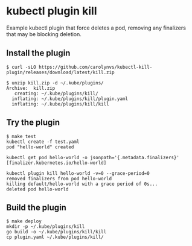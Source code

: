 # kubectl plugin kill
Example kubectl plugin that force deletes a pod, removing any finalizers
that may be blocking deletion.

## Install the plugin
```console
$ curl -sLO https://github.com/carolynvs/kubectl-kill-plugin/releases/download/latest/kill.zip

$ unzip kill.zip -d ~/.kube/plugins/
Archive:  kill.zip
   creating: ~/.kube/plugins/kill/
  inflating: ~/.kube/plugins/kill/plugin.yaml
  inflating: ~/.kube/plugins/kill/kill
```

## Try the plugin

```console
$ make test
kubectl create -f test.yaml
pod "hello-world" created

kubectl get pod hello-world -o jsonpath='{.metadata.finalizers}'
[finalizer.kubernetes.io/hello-world]

kubectl plugin kill hello-world -v=0 --grace-period=0
removed finalizers from pod hello-world
killing default/hello-world with a grace period of 0s...
deleted pod hello-world

```

## Build the plugin
```console
$ make deploy
mkdir -p ~/.kube/plugins/kill
go build -o ~/.kube/plugins/kill/kill
cp plugin.yaml ~/.kube/plugins/kill/

```
